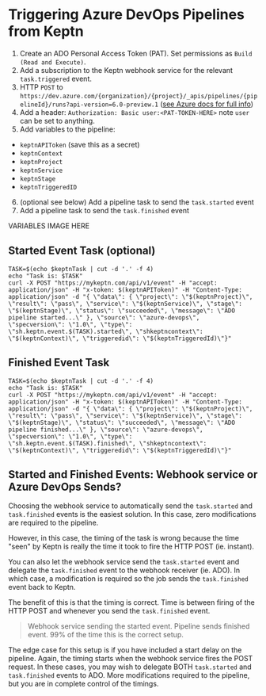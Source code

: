 # Triggering Azure DevOps Pipelines from Keptn

1. Create an ADO Personal Access Token (PAT). Set permissions as `Build (Read and Execute)`.
2. Add a subscription to the Keptn webhook service for the relevant `task.triggered` event.
3. HTTP `POST` to `https://dev.azure.com/{organization}/{project}/_apis/pipelines/{pipelineId}/runs?api-version=6.0-preview.1` ([see Azure docs for full info](https://docs.microsoft.com/en-us/rest/api/azure/devops/pipelines/runs/run-pipeline?view=azure-devops-rest-6.0))
4. Add a header: `Authorization: Basic user:<PAT-TOKEN-HERE>` note `user` can be set to anything.
5. Add variables to the pipeline:

- `keptnAPIToken` (save this as a secret)
- `keptnContext`
- `keptnProject`
- `keptnService`
- `keptnStage`
- `keptnTriggeredID`

6. (optional see below) Add a pipeline task to send the `task.started` event
7. Add a pipeline task to send the `task.finished` event

VARIABLES IMAGE HERE

## Started Event Task (optional)

```
TASK=$(echo $keptnTask | cut -d '.' -f 4)
echo "Task is: $TASK"
curl -X POST "https://mykeptn.com/api/v1/event" -H "accept: application/json" -H "x-token: $(keptnAPIToken)" -H "Content-Type: application/json" -d "{ \"data\": { \"project\": \"$(keptnProject)\", \"result\": \"pass\", \"service\": \"$(keptnService)\", \"stage\": \"$(keptnStage)\", \"status\": \"succeeded\", \"message\": \"ADO pipeline started...\" }, \"source\": \"azure-devops\", \"specversion\": \"1.0\", \"type\": \"sh.keptn.event.$(TASK).started\", \"shkeptncontext\": \"$(keptnContext)\", \"triggeredid\": \"$(keptnTriggeredId)\"}"
```

## Finished Event Task
```
TASK=$(echo $keptnTask | cut -d '.' -f 4)
echo "Task is: $TASK"
curl -X POST "https://mykeptn.com/api/v1/event" -H "accept: application/json" -H "x-token: $(keptnAPIToken)" -H "Content-Type: application/json" -d "{ \"data\": { \"project\": \"$(keptnProject)\", \"result\": \"pass\", \"service\": \"$(keptnService)\", \"stage\": \"$(keptnStage)\", \"status\": \"succeeded\", \"message\": \"ADO pipeline finished...\" }, \"source\": \"azure-devops\", \"specversion\": \"1.0\", \"type\": \"sh.keptn.event.$(TASK).finished\", \"shkeptncontext\": \"$(keptnContext)\", \"triggeredid\": \"$(keptnTriggeredId)\"}"
```





## Started and Finished Events: Webhook service or Azure DevOps Sends?

Choosing the webhook service to automatically send the `task.started` and `task.finished` events is the easiest solution. In this case, zero modifications are required to the pipeline.

However, in this case, the timing of the task is wrong because the time "seen" by Keptn is really the time it took to fire the HTTP POST (ie. instant).

You can also let the webhook service send the `task.started` event and delegate the `task.finished` event to the webhook receiver (ie. ADO). In which case, a modification is required so the job sends the `task.finished` event back to Keptn.

The benefit of this is that the timing is correct. Time is between firing of the HTTP POST and whenever you send the `task.finished` event.

> Webhook service sending the started event. Pipeline sends finished event. 99% of the time this is the correct setup.

The edge case for this setup is if you have included a start delay on the pipeline. Again, the timing starts when the webhook service fires the POST request. In these cases, you may wish to delegate BOTH `task.started` and `task.finished` events to ADO. More modifications required to the pipeline, but you are in complete control of the timings.
